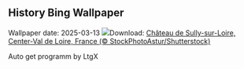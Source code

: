 ## History Bing Wallpaper
Wallpaper date: 2025-03-13
![](https://www.bing.com/th?id=OHR.ChateauLoire_EN-GB1678598719_UHD.jpg&w=1000)Download: [Château de Sully-sur-Loire, Center-Val de Loire, France (© StockPhotoAstur/Shutterstock)](https://www.bing.com/th?id=OHR.ChateauLoire_EN-GB1678598719_UHD.jpg)

Auto get programm by LtgX
